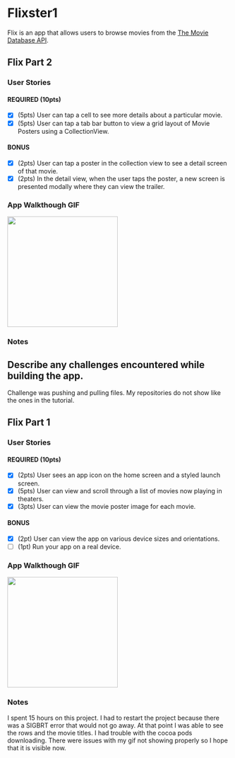 # Flixster1

Flix is an app that allows users to browse movies from the [The Movie Database API](http://docs.themoviedb.apiary.io/#).
## Flix Part 2

### User Stories

#### REQUIRED (10pts)
- [x] (5pts) User can tap a cell to see more details about a particular movie.
- [x] (5pts) User can tap a tab bar button to view a grid layout of Movie Posters using a CollectionView.

#### BONUS
- [x] (2pts) User can tap a poster in the collection view to see a detail screen of that movie.
- [x] (2pts) In the detail view, when the user taps the poster, a new screen is presented modally where they can view the trailer.

### App Walkthough GIF

<img src="http://g.recordit.co/WVdfFTAPWD.gif" width=250><br>

### Notes
Describe any challenges encountered while building the app.
---
Challenge was pushing and pulling files. My repositories do not show like the ones in the tutorial. 

## Flix Part 1

### User Stories

#### REQUIRED (10pts)
- [X] (2pts) User sees an app icon on the home screen and a styled launch screen.
- [X] (5pts) User can view and scroll through a list of movies now playing in theaters.
- [X] (3pts) User can view the movie poster image for each movie.

#### BONUS
- [X] (2pt) User can view the app on various device sizes and orientations.
- [ ] (1pt) Run your app on a real device.

### App Walkthough GIF

<img src="http://g.recordit.co/PjuWXp7rpE.gif" width=250><br>

### Notes
I spent 15 hours on this project. I had to restart the project because there was a SIGBRT error that would not go away. 
At that point I was able to see the rows and the movie titles. I had trouble with the cocoa pods downloading. 
There were issues with my gif not showing properly so I hope that it is visible now.

